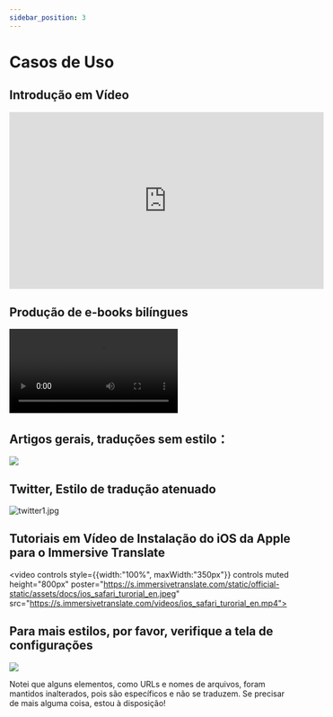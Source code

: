 ```yaml
---
sidebar_position: 3
---
```


# Casos de Uso

## Introdução em Vídeo

<iframe width="560" height="315" src="https://www.youtube.com/embed/SHznc5kQCM4?si=TP-Z_13eVcV-Bl4o" title="Reprodutor de vídeos do YouTube" frameborder="0" allow="accelerometer; autoplay; clipboard-write; encrypted-media; gyroscope; picture-in-picture; web-share" allowfullscreen></iframe>

## Produção de e-books bilíngues

<video
  controls
  src="https://s.immersivetranslate.com/videos/morefeature_epub_en.mp4"
/>

## Artigos gerais, traduções sem estilo：

![](https://s.immersivetranslate.com/assets/introduce_en.jpg)


## Twitter, Estilo de tradução atenuado

![twitter1.jpg](https://s.immersivetranslate.com/assets/weaken_style_of_translation_en.jpeg)



## Tutoriais em Vídeo de Instalação do iOS da Apple para o Immersive Translate

<video
controls style={{width:"100%", maxWidth:"350px"}}
controls
muted
height="800px"
poster="https://s.immersivetranslate.com/static/official-static/assets/docs/ios_safari_turorial_en.jpeg" src="https://s.immersivetranslate.com/videos/ios_safari_turorial_en.mp4"></video>



## Para mais estilos, por favor, verifique a tela de configurações

![](https://s.immersivetranslate.com/assets/custom_style_en.jpeg)


Notei que alguns elementos, como URLs e nomes de arquivos, foram mantidos inalterados, pois são específicos e não se traduzem. Se precisar de mais alguma coisa, estou à disposição!